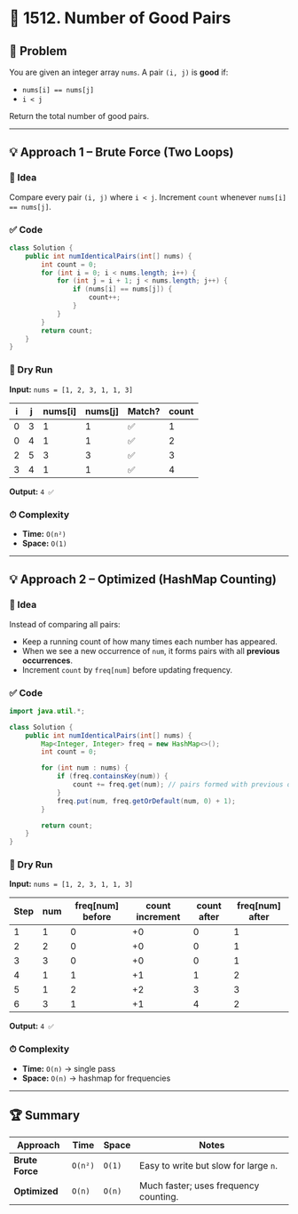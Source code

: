 
# 🔢 1512. Number of Good Pairs

## 📌 Problem

You are given an integer array `nums`.
A pair `(i, j)` is **good** if:

* `nums[i] == nums[j]`
* `i < j`

Return the total number of good pairs.

---

## 💡 Approach 1 – Brute Force (Two Loops)

### 🔑 Idea

Compare every pair `(i, j)` where `i < j`.
Increment `count` whenever `nums[i] == nums[j]`.

### ✅ Code

```java
class Solution {
    public int numIdenticalPairs(int[] nums) {
        int count = 0;
        for (int i = 0; i < nums.length; i++) {
            for (int j = i + 1; j < nums.length; j++) {
                if (nums[i] == nums[j]) {
                    count++;
                }
            }
        }
        return count;
    }
}
```

### 🏃 Dry Run

**Input:** `nums = [1, 2, 3, 1, 1, 3]`

| i | j | nums[i] | nums[j] | Match? | count |
| - | - | ------- | ------- | ------ | ----- |
| 0 | 3 | 1       | 1       | ✅      | 1     |
| 0 | 4 | 1       | 1       | ✅      | 2     |
| 2 | 5 | 3       | 3       | ✅      | 3     |
| 3 | 4 | 1       | 1       | ✅      | 4     |

**Output:** `4 ✅`

### ⏱ Complexity

* **Time:** `O(n²)`
* **Space:** `O(1)`

---

## 💡 Approach 2 – Optimized (HashMap Counting)

### 🔑 Idea

Instead of comparing all pairs:

* Keep a running count of how many times each number has appeared.
* When we see a new occurrence of `num`, it forms pairs with all **previous occurrences**.
* Increment `count` by `freq[num]` before updating frequency.

### ✅ Code

```java
import java.util.*;

class Solution {
    public int numIdenticalPairs(int[] nums) {
        Map<Integer, Integer> freq = new HashMap<>();
        int count = 0;

        for (int num : nums) {
            if (freq.containsKey(num)) {
                count += freq.get(num); // pairs formed with previous occurrences
            }
            freq.put(num, freq.getOrDefault(num, 0) + 1);
        }

        return count;
    }
}
```

### 🏃 Dry Run

**Input:** `nums = [1, 2, 3, 1, 1, 3]`

| Step | num | freq[num] before | count increment | count after | freq[num] after |
| ---- | --- | ---------------- | --------------- | ----------- | --------------- |
| 1    | 1   | 0                | +0              | 0           | 1               |
| 2    | 2   | 0                | +0              | 0           | 1               |
| 3    | 3   | 0                | +0              | 0           | 1               |
| 4    | 1   | 1                | +1              | 1           | 2               |
| 5    | 1   | 2                | +2              | 3           | 3               |
| 6    | 3   | 1                | +1              | 4           | 2               |

**Output:** `4 ✅`

### ⏱ Complexity

* **Time:** `O(n)` → single pass
* **Space:** `O(n)` → hashmap for frequencies

---

## 🏆 Summary

| Approach        | Time    | Space  | Notes                                 |
| --------------- | ------- | ------ | ------------------------------------- |
| **Brute Force** | `O(n²)` | `O(1)` | Easy to write but slow for large `n`. |
| **Optimized**   | `O(n)`  | `O(n)` | Much faster; uses frequency counting. |

